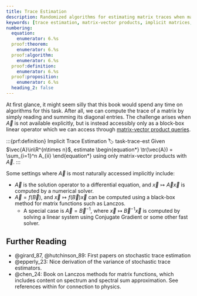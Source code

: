 ```yaml
---
title: Trace Estimation
description: Randomized algorithms for estimating matrix traces when matrices are accessible only through matrix-vector products
keywords: [trace estimation, matrix-vector products, implicit matrices, black-box linear operators, differential equations, matrix functions]
numbering:
  equation:
    enumerator: 6.%s
  proof:theorem:
    enumerator: 6.%s
  proof:algorithm:
    enumerator: 6.%s
  proof:definition:
    enumerator: 6.%s
  proof:proposition:
    enumerator: 6.%s
  heading_2: false
---
```


At first glance, it might seem silly that this book would spend any time on algorithms for this task. 
After all, we can compute the trace of a matrix by simply reading and summing its diagonal entries.
The challenge arises when $\vec{A}$ is not available explicitly, but is instead accessibly only as a block-box linear operator which we can access through [matrix-vector product queries](../01-Background/cost-of-numerical-linear-algebra.ipynb#matrix-vector-queries).

:::{prf:definition} Implicit Trace Estimation
:label: task-trace-est
Given $\vec{A}\in\R^{n\times n}$, estimate 
\begin{equation*}
\tr(\vec{A}) = \sum_{i=1}^n A_{ii}
\end{equation*}
using only matrix-vector products with $\vec{A}$.
:::

Some settings where $\vec{A}$ is most naturally accessed implicitly include:
- $\vec{A}$ is the solution operator to a differential equation, and $\vec{x} \mapsto \vec{A}\vec{x}$ is computed by a numerical solver.
- $\vec{A} = f(\vec{B})$, and $\vec{x} \mapsto f(\vec{B})\vec{x}$ can be computed using a black-box method for matrix functions such as Lanczos.
    - A special case is $\vec{A} = \vec{B}^{-1}$, where $\vec{x} \mapsto \vec{B}^{-1}\vec{x}$ is computed by solving a linear system using Conjugate Gradient or some other fast solver.


## Further Reading

- @girard_87, @hutchinson_89: First papers on stochastic trace estimation
- @epperly_23: Nice derivation of the variance of stochastic trace estimators.
- @chen_24: Book on Lanczos methods for matrix functions, which includes content on spectrum and spectral sum approximation. See references within for connection to physics.
